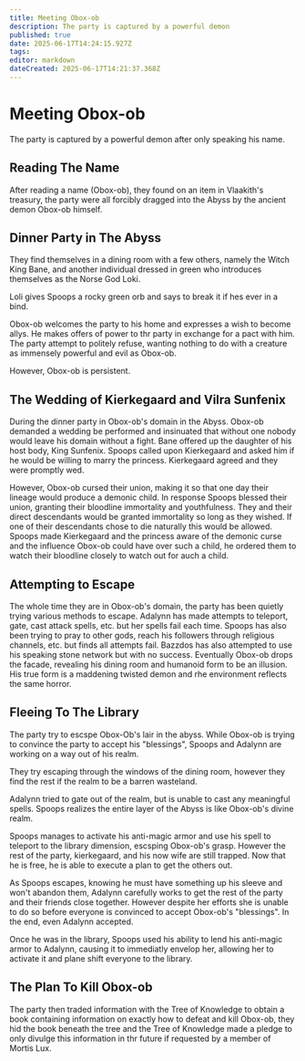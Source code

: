 ```yaml
---
title: Meeting Obox-ob
description: The party is captured by a powerful demon
published: true
date: 2025-06-17T14:24:15.927Z
tags: 
editor: markdown
dateCreated: 2025-06-17T14:21:37.368Z
---
```


# Meeting Obox-ob
The party is captured by a powerful demon after only speaking his name.


## Reading The Name
After reading a name (Obox-ob), they found on an item in Vlaakith's treasury, the party were all forcibly dragged into the Abyss by the ancient demon Obox-ob himself.


## Dinner Party in The Abyss
They find themselves in a dining room with a few others, namely the Witch King Bane, and another individual dressed in green who introduces themselves as the Norse God Loki.

Loli gives Spoops a rocky green orb and says to break it if hes ever in a bind.

Obox-ob welcomes the party to his home and expresses a wish to become allys. He makes offers of power to thr party in exchange for a pact with him. The party attempt to politely refuse, wanting nothing to do with a creature as immensely powerful and evil as Obox-ob.

However, Obox-ob is persistent.


## The Wedding of Kierkegaard and Vilra Sunfenix
During the dinner party in Obox-ob's domain in the Abyss. Obox-ob demanded a wedding be performed and insinuated that without one nobody would leave his domain without a fight. Bane offered up the daughter of his host body, King Sunfenix. Spoops called upon Kierkegaard and asked him if he would be willing to marry the princess. Kierkegaard agreed and they were promptly wed. 

However, Obox-ob cursed their union, making it so that one day their lineage would produce a demonic child. In response Spoops blessed their union, granting their bloodline immortality and youthfulness. They and their direct descendants would be granted immortality so long as they wished. If one of their descendants chose to die naturally this would be allowed. Spoops made Kierkegaard and the princess aware of the demonic curse and the influence Obox-ob could have over such a child, he ordered them to watch their bloodline closely to watch out for auch a child.


## Attempting to Escape
The whole time they are in Obox-ob's domain, the party has been quietly trying various methods to escape. Adalynn has made attempts to teleport, gate, cast attack spells, etc. but her spells fail each time. Spoops has also been trying to pray to other gods, reach his followers through religious channels, etc. but finds all attempts fail. Bazzdos has also attempted to use his speaking stone network but with no success. Eventually Obox-ob drops the facade, revealing his dining room and humanoid form to be an illusion. His true form is a maddening twisted demon and rhe environment reflects the same horror.


## Fleeing To The Library
The party try to escspe Obox-Ob's lair in the abyss. While Obox-ob is trying to convince the party to accept his "blessings", Spoops and Adalynn are working on a way out of his realm.

They try escaping through the windows of the dining room, however they find the rest if the realm to be a barren wasteland.

Adalynn tried to gate out of the realm, but is unable to cast any meaningful spells. Spoops realizes the entire layer of the Abyss is like Obox-ob's divine realm. 

Spoops manages to activate his anti-magic armor and use his spell to teleport to the library dimension, escsping Obox-ob's grasp. However the rest of the party, kierkegaard, and his now wife are still trapped. Now that he is free, he is able to execute a plan to get the others out. 

As Spoops escapes, knowing he must have something up his sleeve and won't abandon them, Adalynn carefully works to get the rest of the party and their friends close together. However despite her efforts she is unable to do so before everyone is convinced to accept Obox-ob's "blessings". In the end, even Adalynn accepted. 

Once he was in the library, Spoops used his ability to lend his anti-magic armor to Adalynn, causing it to immediatly envelop her, allowing her to activate it and plane shift everyone to the library.


## The Plan To Kill Obox-ob
The party then traded information with the Tree of Knowledge to obtain a book containing information on exactly how to defeat and kill Obox-ob, they hid the book beneath the tree and the Tree of Knowledge made a pledge to only divulge this information in thr future if requested by a member of Mortis Lux.
